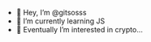 - 👋 Hey, I’m @gitsosss
- 🌱 I’m currently learning JS
- 👀 Eventually I’m interested in crypto...



<!---
gitsosss/gitsosss is a ✨ special ✨ repository because its `README.md` (this file) appears on your GitHub profile.
You can click the Preview link to take a look at your changes.
--->
